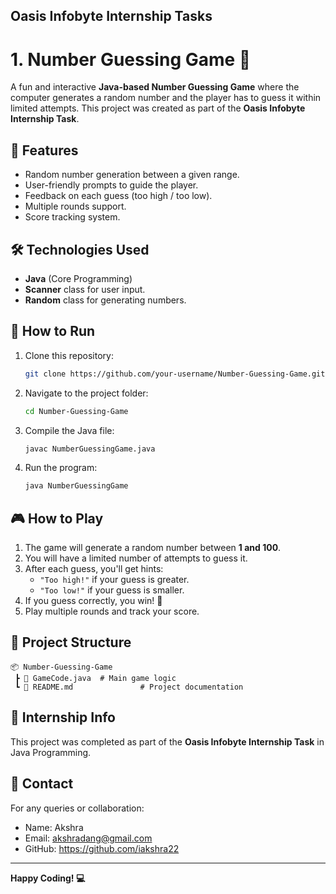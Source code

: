 ## Oasis Infobyte Internship Tasks

# 1. Number Guessing Game 🎯

A fun and interactive **Java-based Number Guessing Game** where the computer generates a random number and the player has to guess it within limited attempts. This project was created as part of the **Oasis Infobyte Internship Task**.

## 📌 Features 
- Random number generation between a given range.
- User-friendly prompts to guide the player.
- Feedback on each guess (too high / too low).
- Multiple rounds support.
- Score tracking system.

## 🛠 Technologies Used
- **Java** (Core Programming) 
- **Scanner** class for user input.
- **Random** class for generating numbers.

## 🚀 How to Run
1. Clone this repository:
   ```bash
   git clone https://github.com/your-username/Number-Guessing-Game.git
   ```
2. Navigate to the project folder:
   ```bash
   cd Number-Guessing-Game
   ```
3. Compile the Java file:
   ```bash
   javac NumberGuessingGame.java
   ```
4. Run the program:
   ```bash
   java NumberGuessingGame
   ```

## 🎮 How to Play
1. The game will generate a random number between **1 and 100**.
2. You will have a limited number of attempts to guess it.
3. After each guess, you'll get hints:
   - `"Too high!"` if your guess is greater.
   - `"Too low!"` if your guess is smaller.
4. If you guess correctly, you win! 🎉
5. Play multiple rounds and track your score.

## 📂 Project Structure
```
📦 Number-Guessing-Game
 ┣ 📜 GameCode.java  # Main game logic
 ┗ 📜 README.md               # Project documentation
```

## 📌 Internship Info
This project was completed as part of the **Oasis Infobyte Internship Task** in Java Programming.

## 📧 Contact
For any queries or collaboration:
- Name: Akshra
- Email: akshradang@gmail.com
- GitHub: https://github.com/iakshra22

---
**Happy Coding! 💻**

